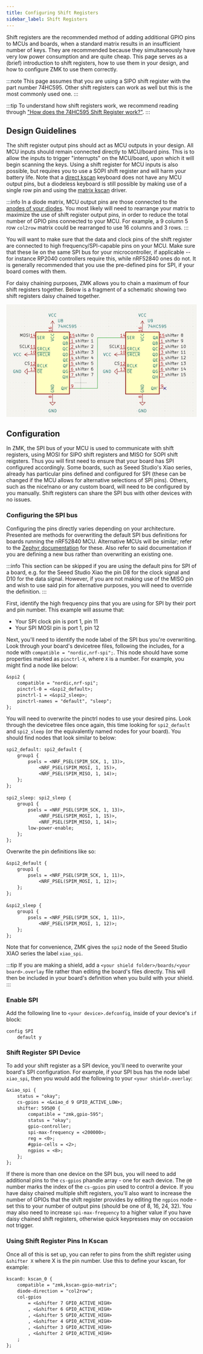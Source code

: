 ```yaml
---
title: Configuring Shift Registers
sidebar_label: Shift Registers
---
```


Shift registers are the recommended method of adding additional GPIO pins to MCUs and boards, when a standard matrix results in an insufficient number of keys. They are recommended because they simultaneously have very low power consumption and are quite cheap. This page serves as a (brief) introduction to shift registers, how to use them in your design, and how to configure ZMK to use them correctly.

:::note
This page assumes that you are using a SIPO shift register with the part number 74HC595. Other shift registers can work as well but this is the most commonly used one.
:::

:::tip
To understand how shift registers work, we recommend reading through ["How does the 74HC595 Shift Register work?"](https://lastminuteengineers.com/74hc595-shift-register-arduino-tutorial/#how-does-the-74hc595-shift-register-work).
:::

## Design Guidelines

The shift register output pins should act as MCU outputs in your design. All MCU inputs should remain connected directly to MCU/board pins. This is to allow the inputs to trigger "interrupts" on the MCU/board, upon which it will begin scanning the keys. Using a shift register for MCU inputs is also possible, but requires you to use a SOPI shift register and will harm your battery life. Note that a [direct kscan](../../config/kscan.md#direct-gpio-driver) keyboard does not have any MCU output pins, but a diodeless keyboard is still possible by making use of a single row pin and using the [matrix kscan](../../config/kscan.md#matrix-driver) driver.

:::info
In a diode matrix, MCU output pins are those connected to the [anodes of your diodes](https://learn.sparkfun.com/tutorials/diodes/all#ideal-diodes). You most likely will need to rearrange your matrix to maximize the use of shift register output pins, in order to reduce the total number of GPIO pins connected to your MCU. For example, a 9 column 5 row `col2row` matrix could be rearranged to use 16 columns and 3 rows.
:::

You will want to make sure that the data and clock pins of the shift register are connected to high frequency/SPI-capable pins on your MCU. Make sure that these lie on the same SPI bus for your microcontroller, if applicable -- for instance RP2040 controllers require this, while nRF52840 ones do not. It is generally recommended that you use the pre-defined pins for SPI, if your board comes with them.

For daisy chaining purposes, ZMK allows you to chain a maximum of four shift registers together. Below is a fragment of a schematic showing two shift registers daisy chained together.

![A fragment of a schematic featuring two shift registers daisy chained together.](../../assets/hardware-integration/shift-register-daisy.png)

## Configuration

In ZMK, the SPI bus of your MCU is used to communicate with shift registers, using MOSI for SIPO shift registers and MISO for SOPI shift reigsters. Thus you will first need to ensure that your board has SPI configured accordingly. Some boards, such as Seeed Studio's Xiao series, already has particular pins defined and configured for SPI (these can be changed if the MCU allows for alternative selections of SPI pins). Others, such as the nice!nano or any custom board, will need to be configured by you manually. Shift registers can share the SPI bus with other devices with no issues.

### Configuring the SPI bus

Configuring the pins directly varies depending on your architecture. Presented are methods for overwriting the default SPI bus definitions for boards running the nRF52840 MCU. Alternative MCUs will be similar; refer to the [Zephyr documentation](https://docs.zephyrproject.org/3.5.0/index.html) for these. Also refer to said documentation if you are defining a new bus rather than overwriting an existing one.

:::info
This section can be skipped if you are using the default pins for SPI of a board, e.g. for the Seeed Studio Xiao the pin D8 for the clock signal and D10 for the data signal. However, if you are not making use of the MISO pin and wish to use said pin for alternative purposes, you will need to override the definition.
:::

First, identify the high frequency pins that you are using for SPI by their port and pin number. This example will assume that:

- Your SPI clock pin is port 1, pin 11
- Your SPI MOSI pin is port 1, pin 12

Next, you'll need to identify the node label of the SPI bus you're overwriting. Look through your board's devicetree files, following the includes, for a node with `compatible = "nordic,nrf-spi";`. This node should have some properties marked as `pinctrl-X`, where `X` is a number. For example, you might find a node like below:

```dts title="boards/arm/seeeduino_xiao_ble/seeeduino_xiao_ble.dts"
&spi2 {
    compatible = "nordic,nrf-spi";
    pinctrl-0 = <&spi2_default>;
    pinctrl-1 = <&spi2_sleep>;
    pinctrl-names = "default", "sleep";
};
```

You will need to overwrite the pinctrl nodes to use your desired pins. Look through the devicetree files once again, this time looking for `spi2_default` and `spi2_sleep` (or the equivalently named nodes for your board). You should find nodes that look similar to below:

```dts title="boards/arm/seeeduino_xiao_ble/seeeduino_xiao_ble-pinctrl.dtsi"
spi2_default: spi2_default {
    group1 {
        psels = <NRF_PSEL(SPIM_SCK, 1, 13)>,
            <NRF_PSEL(SPIM_MOSI, 1, 15)>,
            <NRF_PSEL(SPIM_MISO, 1, 14)>;
    };
};

spi2_sleep: spi2_sleep {
    group1 {
        psels = <NRF_PSEL(SPIM_SCK, 1, 13)>,
            <NRF_PSEL(SPIM_MOSI, 1, 15)>,
            <NRF_PSEL(SPIM_MISO, 1, 14)>;
        low-power-enable;
    };
};
```

Overwrite the pin definitions like so:

```dts
&spi2_default {
    group1 {
        psels = <NRF_PSEL(SPIM_SCK, 1, 11)>,
            <NRF_PSEL(SPIM_MOSI, 1, 12)>;
    };
};

&spi2_sleep {
    group1 {
        psels = <NRF_PSEL(SPIM_SCK, 1, 11)>,
            <NRF_PSEL(SPIM_MOSI, 1, 12)>;
    };
};
```

Note that for convenience, ZMK gives the `spi2` node of the Seeed Studio XIAO series the label `xiao_spi`.

:::tip
If you are making a shield, add a `<your shield folder>/boards/<your board>.overlay` file rather than editing the board's files directly. This will then be included in your board's definition when you build with your shield.
:::

### Enable SPI

Add the following line to `<your device>.defconfig`, inside of your device's `if` block:

```kconfig title="<your device>.defconfig"
config SPI
    default y
```

### Shift Register SPI Device

To add your shift register as a SPI device, you'll need to overwrite your board's SPI configuration. For example, if your SPI bus has the node label `xiao_spi`, then you would add the following to your `<your shield>.overlay`:

```dts title="<your shield>.overlay"
&xiao_spi {
    status = "okay";
    cs-gpios = <&xiao_d 9 GPIO_ACTIVE_LOW>;
    shifter: 595@0 {
        compatible = "zmk,gpio-595";
        status = "okay";
        gpio-controller;
        spi-max-frequency = <200000>;
        reg = <0>;
        #gpio-cells = <2>;
        ngpios = <8>;
    };
};
```

If there is more than one device on the SPI bus, you will need to add additional pins to the `cs-gpios` phandle array - one for each device. The `@0` number marks the index of the `cs-gpios` pin used to control a device. If you have daisy chained multiple shift registers, you'll also want to increase the number of GPIOs that the shift register provides by editing the `ngpios` node - set this to your number of output pins (should be one of 8, 16, 24, 32). You may also need to increase `spi-max-frequency` to a higher value if you have daisy chained shift registers, otherwise quick keypresses may on occasion not trigger.

### Using Shift Register Pins In Kscan

Once all of this is set up, you can refer to pins from the shift register using `&shifter X` where X is the pin number. Use this to define your kscan, for example:

```dts title="<your shield>.overlay"
kscan0: kscan_0 {
    compatible = "zmk,kscan-gpio-matrix";
    diode-direction = "col2row";
    col-gpios
        = <&shifter 7 GPIO_ACTIVE_HIGH>
        , <&shifter 6 GPIO_ACTIVE_HIGH>
        , <&shifter 5 GPIO_ACTIVE_HIGH>
        , <&shifter 4 GPIO_ACTIVE_HIGH>
        , <&shifter 3 GPIO_ACTIVE_HIGH>
        , <&shifter 2 GPIO_ACTIVE_HIGH>
    ;
};
```
